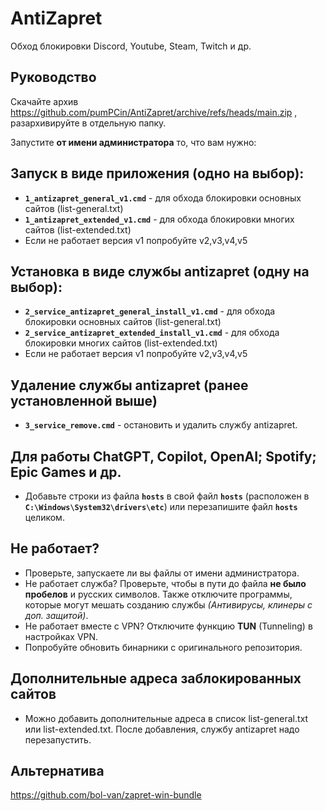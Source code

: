 # AntiZapret
Обход блокировки Discord, Youtube, Steam, Twitch и др.

## Руководство
Скачайте архив https://github.com/pumPCin/AntiZapret/archive/refs/heads/main.zip , разархивируйте в отдельную папку.

Запустите **от имени администратора** то, что вам нужно:

## Запуск в виде приложения (одно на выбор):
- **`1_antizapret_general_v1.cmd`** - для обхода блокировки основных сайтов (list-general.txt)
- **`1_antizapret_extended_v1.cmd`** - для обхода блокировки многих сайтов (list-extended.txt)
- Если не работает версия v1 попробуйте v2,v3,v4,v5

## Установка в виде службы antizapret (одну на выбор):
- **`2_service_antizapret_general_install_v1.cmd`** - для обхода блокировки основных сайтов (list-general.txt)
- **`2_service_antizapret_extended_install_v1.cmd`** - для обхода блокировки многих сайтов (list-extended.txt)
- Если не работает версия v1 попробуйте v2,v3,v4,v5

## Удаление службы antizapret (ранее установленной выше)
- **`3_service_remove.cmd`** - остановить и удалить службу antizapret.

## Для работы ChatGPT, Copilot, OpenAI; Spotify; Epic Games и др.
- Добавьте строки из файла **`hosts`** в свой файл **`hosts`** (расположен в **`C:\Windows\System32\drivers\etc`**) или перезапишите файл **`hosts`** целиком.

## Не работает?
- Проверьте, запускаете ли вы файлы от имени администратора.
- Не работает служба? Проверьте, чтобы в пути до файла **не было пробелов** и русских символов. Также отключите программы, которые могут мешать созданию службы *(Антивирусы, клинеры с доп. защитой)*.
- Не работает вместе с VPN? Отключите функцию **TUN** (Tunneling) в настройках VPN.
- Попробуйте обновить бинарники с оригинального репозитория.

## Дополнительные адреса заблокированных сайтов
- Можно добавить дополнительные адреса в список list-general.txt или list-extended.txt. После добавления, службу antizapret надо перезапустить.

## Альтернатива
https://github.com/bol-van/zapret-win-bundle
